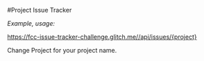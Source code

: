#Project Issue Tracker

*Example, usage:*

https://fcc-issue-tracker-challenge.glitch.me//api/issues/{project} 

Change Project for your project name.


